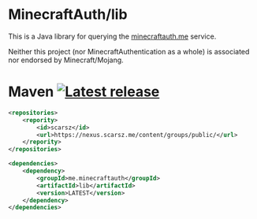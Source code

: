 # MinecraftAuth/lib
This is a Java library for querying the [minecraftauth.me](https://minecraftauth.me) service.

Neither this project (nor MinecraftAuthentication as a whole) is associated nor endorsed by Minecraft/Mojang.

# Maven [![Latest release](https://img.shields.io/github/release/MinecraftAuthentication/lib.svg)](https://github.com/MinecraftAuthentication/lib/releases/latest)
```xml
<repositories>
    <repority>
        <id>scarsz</id>
        <url>https://nexus.scarsz.me/content/groups/public/</url>
    </repority>
</repositories>
```
```xml
<dependencies>
    <dependency>
        <groupId>me.minecraftauth</groupId>
        <artifactId>lib</artifactId>
        <version>LATEST</version>
    </dependency>
</dependencies>
```
